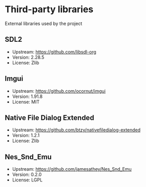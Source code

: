 # Third-party libraries
External libraries used by the project

## SDL2
- Upstream: https://github.com/libsdl-org
- Version: 2.28.5
- License: Zlib

## Imgui
- Upstream: https://github.com/ocornut/imgui
- Version: 1.91.8
- License: MIT

## Native File Dialog Extended
- Upstream: https://github.com/btzy/nativefiledialog-extended
- Version: 1.2.1
- License: Zlib

## Nes_Snd_Emu
- Upstream: https://github.com/jamesathey/Nes_Snd_Emu
- Version: 0.2.0
- License: LGPL
